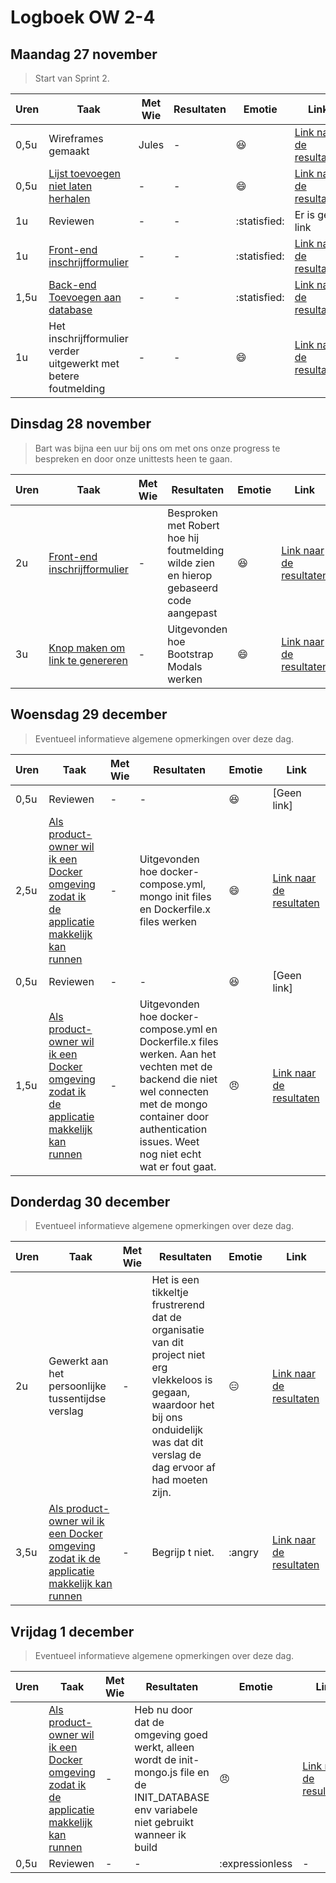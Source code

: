 # Logboek OW 2-4

## Maandag 27 november

>  Start van Sprint 2.

| Uren | Taak | Met Wie | Resultaten | Emotie | Link |
|---|---|---|---|---|---|
| 0,5u | Wireframes gemaakt | Jules | - | :satisfied: | [Link naar de resultaten](https://www.figma.com/file/c7pgWewD00NcuqAtuVBeqH/Xtend?type=design&node-id=0-1&mode=design&t=9E2jbNsMaSboL0TD-0) |
| 0,5u | [Lijst toevoegen niet laten herhalen](https://github.com/HANICA-DWA/project-sep23-nyala/issues/89) | - | - | :smile: | [Link naar de resultaten](https://github.com/HANICA-DWA/project-sep23-nyala/commit/4e06867e786c514ca5c4fdce3455754a27a2de30) |
| 1u | Reviewen | - | - | :statisfied: | Er is geen link |
| 1u | [Front-end inschrijfformulier](https://github.com/HANICA-DWA/project-sep23-nyala/issues/31) | - | - | :statisfied: | [Link naar de resultaten](https://github.com/HANICA-DWA/project-sep23-nyala/commit/b81731f9c7c3cf696475e30783ec5e8615b3bb75) |
| 1,5u | [Back-end Toevoegen aan database](https://github.com/HANICA-DWA/project-sep23-nyala/issues/30) | - | - | :statisfied: | [Link naar de resultaten](https://github.com/HANICA-DWA/project-sep23-nyala/commit/a6c4867031bc4d16864f8b0cfea46820b9d34670) |
| 1u | Het inschrijfformulier verder uitgewerkt met betere foutmelding | - | - | :smile: | [Link naar de resultaten](https://github.com/HANICA-DWA/project-sep23-nyala/commit/bcce23b6607a5cd8a2eda130c2a6bfc5dba2f505) |


## Dinsdag 28 november

> Bart was bijna een uur bij ons om met ons onze progress te bespreken en door onze unittests heen te gaan.

| Uren | Taak | Met Wie | Resultaten | Emotie | Link |
|---|---|---|---|---|---|
| 2u | [Front-end inschrijfformulier](https://github.com/HANICA-DWA/project-sep23-nyala/issues/31) | - | Besproken met Robert hoe hij foutmelding wilde zien en hierop gebaseerd code aangepast | :satisfied: | [Link naar de resultaten](https://github.com/HANICA-DWA/project-sep23-nyala/commit/2c466c61cd45bcc2ce7df810767f6a7e80d1b6ac) |
| 3u | [Knop maken om link te genereren](https://github.com/HANICA-DWA/project-sep23-nyala/issues/102) | - | Uitgevonden hoe Bootstrap Modals werken | :smile: | [Link naar de resultaten](https://github.com/HANICA-DWA/project-sep23-nyala/commit/818e0d70b10b2ca73a3421c90af6d4dea75b10f7) |

## Woensdag 29 december

> Eventueel informatieve algemene opmerkingen over deze dag.

| Uren | Taak | Met Wie | Resultaten | Emotie | Link |
|---|---|---|---|---|---|
| 0,5u | Reviewen | - | - | :satisfied: | [Geen link] |
| 2,5u | [Als product-owner wil ik een Docker omgeving zodat ik de applicatie makkelijk kan runnen](https://github.com/HANICA-DWA/project-sep23-nyala/issues/113) | - | Uitgevonden hoe docker-compose.yml, mongo init files en Dockerfile.x files werken | :smile: | [Link naar de resultaten](https://github.com/HANICA-DWA/project-sep23-nyala/commit/548efa1809e86151a5242007c1e415e46ced0b86) |
| 0,5u | Reviewen | - | - | :satisfied: | [Geen link] |
| 1,5u | [Als product-owner wil ik een Docker omgeving zodat ik de applicatie makkelijk kan runnen](https://github.com/HANICA-DWA/project-sep23-nyala/issues/113) | - | Uitgevonden hoe docker-compose.yml en Dockerfile.x files werken. Aan het vechten met de backend die niet wel connecten met de mongo container door authentication issues. Weet nog niet echt wat er fout gaat. | :angry: | [Link naar de resultaten](https://github.com/HANICA-DWA/project-sep23-nyala/commit/acc6737b3aeb4a94714a17333d643f7b22eabbb1) |

## Donderdag 30 december

> Eventueel informatieve algemene opmerkingen over deze dag.

| Uren | Taak | Met Wie | Resultaten | Emotie | Link |
|---|---|---|---|---|---|
| 2u | Gewerkt aan het persoonlijke tussentijdse verslag | - | Het is een tikkeltje frustrerend dat de organisatie van dit project niet erg vlekkeloos is gegaan, waardoor het bij ons onduidelijk was dat dit verslag de dag ervoor af had moeten zijn. | :expressionless: | [Link naar de resultaten](https://github.com/HANICA-DWA/project-sep23-nyala/commit/c19d5a727a7c3cd1d82bfd99ec5c314ff93abb9a) |
| 3,5u | [Als product-owner wil ik een Docker omgeving zodat ik de applicatie makkelijk kan runnen](https://github.com/HANICA-DWA/project-sep23-nyala/issues/113) | - | Begrijp t niet. | :angry | [Link naar de resultaten](https://github.com/HANICA-DWA/project-sep23-nyala/commit/3bf6cb6d05d88b599005801aa2beba3e610b6417) |



## Vrijdag 1 december

> Eventueel informatieve algemene opmerkingen over deze dag.

| Uren | Taak | Met Wie | Resultaten | Emotie | Link |
|---|---|---|---|---|---|
|  | [Als product-owner wil ik een Docker omgeving zodat ik de applicatie makkelijk kan runnen](https://github.com/HANICA-DWA/project-sep23-nyala/issues/113) | - | Heb nu door dat de omgeving goed werkt, alleen wordt de init-mongo.js file en de INIT_DATABASE env variabele niet gebruikt wanneer ik build | :angry: | [Link naar de resultaten]() |
| 0,5u | Reviewen | - | - | :expressionless | - |
